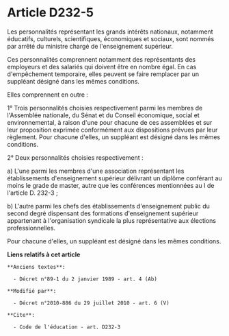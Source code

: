 # Article D232-5

Les personnalités représentant les grands intérêts nationaux, notamment éducatifs, culturels, scientifiques, économiques et
sociaux, sont nommés par arrêté du ministre chargé de l'enseignement supérieur. 

Ces personnalités comprennent notamment des représentants des employeurs et des salariés qui doivent être en nombre égal. En
cas d'empêchement temporaire, elles peuvent se faire remplacer par un suppléant désigné dans les mêmes conditions. 

Elles comprennent en outre : 

1° Trois personnalités choisies respectivement parmi les membres de l'Assemblée nationale, du Sénat et du   Conseil
économique, social et environnemental, à raison d'une pour chacune de ces assemblées et sur leur proposition exprimée
conformément aux dispositions prévues par leur règlement. Pour chacune d'elles, un suppléant est désigné dans les mêmes
conditions. 

2° Deux personnalités choisies respectivement : 

a) L'une parmi les membres d'une association représentant les établissements d'enseignement supérieur délivrant un diplôme
conférant au moins le grade de master, autre que les conférences mentionnées au I de l'article D. 232-3 ; 

b) L'autre parmi les chefs des établissements d'enseignement public du second degré dispensant des formations d'enseignement
supérieur appartenant à l'organisation syndicale la plus représentative aux élections professionnelles. 

Pour chacune d'elles, un suppléant est désigné dans les mêmes conditions.

**Liens relatifs à cet article**

	**Anciens textes**:

	  - Décret n°89-1 du 2 janvier 1989 - art. 4 (Ab)

	**Modifié par**:

	  - Décret n°2010-886 du 29 juillet 2010 - art. 6 (V)

	**Cite**:

	  - Code de l'éducation - art. D232-3
